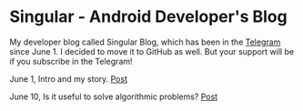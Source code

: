 # Singular - Android Developer's Blog
My developer blog called Singular Blog, which has been in the [Telegram](https://t.me/sinblog) since June 1. I decided to move it to GitHub as well. But your support will be if you subscribe in the Telegram!

June 1, Intro and my story. [Post](https://github.com/malik-valli/dev-blog/blob/main/intro.md)

June 10, Is it useful to solve algorithmic problems? [Post](https://github.com/malik-valli/dev-blog/blob/main/algorithms.md)
